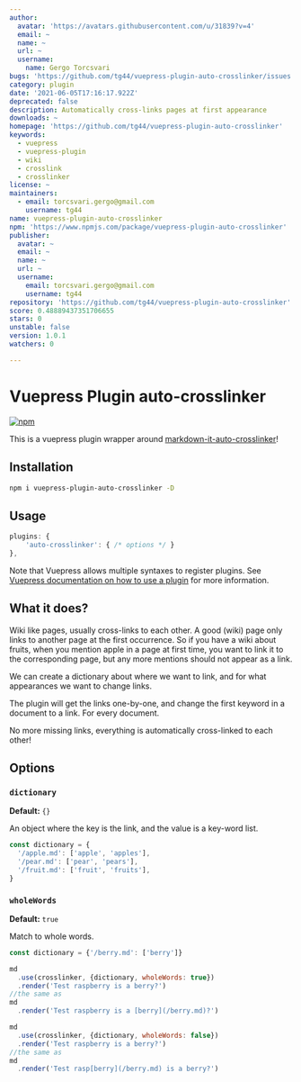 ```yaml
---
author:
  avatar: 'https://avatars.githubusercontent.com/u/31839?v=4'
  email: ~
  name: ~
  url: ~
  username:
    name: Gergo Torcsvari
bugs: 'https://github.com/tg44/vuepress-plugin-auto-crosslinker/issues'
category: plugin
date: '2021-06-05T17:16:17.922Z'
deprecated: false
description: Automatically cross-links pages at first appearance
downloads: ~
homepage: 'https://github.com/tg44/vuepress-plugin-auto-crosslinker'
keywords:
  - vuepress
  - vuepress-plugin
  - wiki
  - crosslink
  - crosslinker
license: ~
maintainers:
  - email: torcsvari.gergo@gmail.com
    username: tg44
name: vuepress-plugin-auto-crosslinker
npm: 'https://www.npmjs.com/package/vuepress-plugin-auto-crosslinker'
publisher:
  avatar: ~
  email: ~
  name: ~
  url: ~
  username:
    email: torcsvari.gergo@gmail.com
    username: tg44
repository: 'https://github.com/tg44/vuepress-plugin-auto-crosslinker'
score: 0.48889437351706655
stars: 0
unstable: false
version: 1.0.1
watchers: 0

---
```


# Vuepress Plugin auto-crosslinker

[![npm](https://img.shields.io/npm/v/vuepress-plugin-auto-crosslinker)](https://www.npmjs.com/package/vuepress-plugin-auto-crosslinker)

This is a vuepress plugin wrapper around [markdown-it-auto-crosslinker](https://github.com/tg44/markdown-it-auto-crosslinker)!

## Installation

```bash
npm i vuepress-plugin-auto-crosslinker -D
```

## Usage

```js
plugins: {
    'auto-crosslinker': { /* options */ }
},
```

Note that Vuepress allows multiple syntaxes to register plugins. See [Vuepress documentation on how to use a plugin](https://vuepress.vuejs.org/plugin/using-a-plugin.html) for more information.

## What it does?
Wiki like pages, usually cross-links to each other.
A good (wiki) page only links to another page at the first occurrence.
So if you have a wiki about fruits, when you mention apple in a page at first time,
you want to link it to the corresponding page, but any more mentions should not appear as a link.

We can create a dictionary about where we want to link, and for what appearances we want to change links.

The plugin will get the links one-by-one, and change the first keyword in a document to a link. For every document.

No more missing links, everything is automatically cross-linked to each other!

## Options
### `dictionary`
**Default:** `{}`

An object where the key is the link, and the value is a key-word list.
```js
const dictionary = {
  '/apple.md': ['apple', 'apples'],
  '/pear.md': ['pear', 'pears'],
  '/fruit.md': ['fruit', 'fruits'],
}
```

### `wholeWords`
**Default:** `true`

Match to whole words.
```js
const dictionary = {'/berry.md': ['berry']}

md
  .use(crosslinker, {dictionary, wholeWords: true})
  .render('Test raspberry is a berry?')
//the same as 
md
  .render('Test raspberry is a [berry](/berry.md)?')

md
  .use(crosslinker, {dictionary, wholeWords: false})
  .render('Test raspberry is a berry?')
//the same as 
md
  .render('Test rasp[berry](/berry.md) is a berry?')
```
